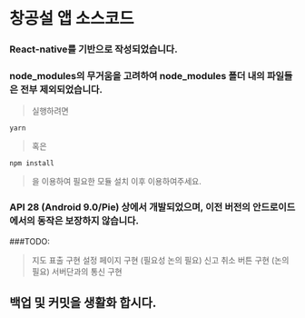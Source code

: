 # 창공설 앱 소스코드
### React-native를 기반으로 작성되었습니다.
### node_modules의 무거움을 고려하여 node_modules 폴더 내의 파일들은 전부 제외되었습니다.
> 실행하려면 
~~~
yarn 
~~~
> 혹은 
~~~
npm install
~~~
> 을 이용하여 필요한 모듈 설치 이후 이용하여주세요.
### API 28 (Android 9.0/Pie) 상에서 개발되었으며, 이전 버전의 안드로이드에서의 동작은 보장하지 않습니다.

###TODO:
> 지도 표출 구현
> 설정 페이지 구현 (필요성 논의 필요)
> 신고 취소 버튼 구현 (논의 필요)
> 서버단과의 통신 구현


## 백업 및 커밋을 생활화 합시다.
